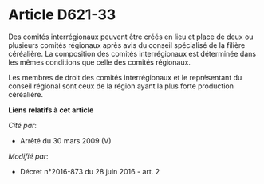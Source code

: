# Article D621-33

Des comités interrégionaux peuvent être créés en lieu et place de deux ou plusieurs comités régionaux après avis du conseil
spécialisé de la filière céréalière. La composition des comités interrégionaux est déterminée dans les mêmes conditions que
celle des comités régionaux.

Les membres de droit des comités interrégionaux et le représentant du conseil régional sont ceux de la région ayant la plus
forte production céréalière.

**Liens relatifs à cet article**

_Cité par_:

  - Arrêté du 30 mars 2009 (V)

_Modifié par_:

  - Décret n°2016-873 du 28 juin 2016 - art. 2
